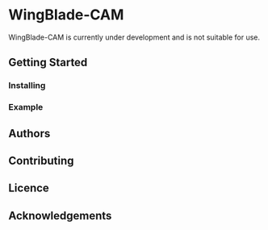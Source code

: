 # WingBlade-CAM
WingBlade-CAM is currently under development and is not suitable for use.

## Getting Started

### Installing

### Example

## Authors

## Contributing

## Licence

## Acknowledgements
